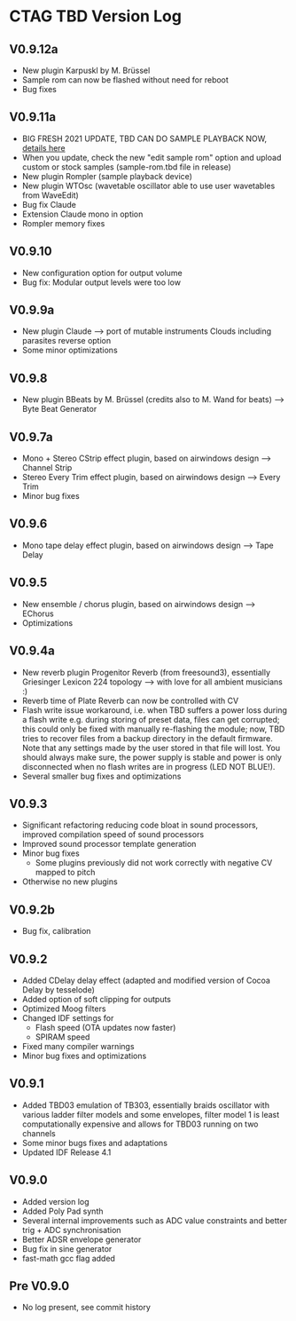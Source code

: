 # CTAG TBD Version Log

## V0.9.12a
- New plugin Karpuskl by M. Brüssel
- Sample rom can now be flashed without need for reboot
- Bug fixes

## V0.9.11a
- BIG FRESH 2021 UPDATE, TBD CAN DO SAMPLE PLAYBACK NOW, [details here](sample_rom/readme.md)
- When you update, check the new "edit sample rom" option and upload custom or stock samples (sample-rom.tbd file in release)
- New plugin Rompler (sample playback device)
- New plugin WTOsc (wavetable oscillator able to use user wavetables from WaveEdit)
- Bug fix Claude
- Extension Claude mono in option
- Rompler memory fixes

## V0.9.10
- New configuration option for output volume
- Bug fix: Modular output levels were too low

## V0.9.9a
   - New plugin Claude --> port of mutable instruments Clouds including parasites reverse option
   - Some minor optimizations

## V0.9.8
   - New plugin BBeats by M. Brüssel (credits also to M. Wand for beats) --> Byte Beat Generator

## V0.9.7a
   - Mono + Stereo CStrip effect plugin, based on airwindows design --> Channel Strip
   - Stereo Every Trim effect plugin, based on airwindows design --> Every Trim 
   - Minor bug fixes

## V0.9.6
   - Mono tape delay effect plugin, based on airwindows design --> Tape Delay

## V0.9.5
   - New ensemble / chorus plugin, based on airwindows design --> EChorus
   - Optimizations

## V0.9.4a
   - New reverb plugin Progenitor Reverb (from freesound3), essentially Griesinger Lexicon 224 topology --> with love for all ambient musicians :)
   - Reverb time of Plate Reverb can now be controlled with CV
   - Flash write issue workaround, i.e. when TBD suffers a power loss during a flash write e.g. during storing of preset data, files can get corrupted; this could only be fixed with manually re-flashing the module; now, TBD tries to recover files from a backup directory in the default firmware. Note that any settings made by the user stored in that file will lost. You should always make sure, the power supply is stable and power is only disconnected when no flash writes are in progress (LED NOT BLUE!).
   - Several smaller bug fixes and optimizations

## V0.9.3
   - Significant refactoring reducing code bloat in sound processors, improved compilation speed of sound processors
   - Improved sound processor template generation
   - Minor bug fixes
      - Some plugins previously did not work correctly with negative CV mapped to pitch
   - Otherwise no new plugins
   
## V0.9.2b
   - Bug fix, calibration

## V0.9.2
- Added CDelay delay effect (adapted and modified version of Cocoa Delay by tesselode)
- Added option of soft clipping for outputs
- Optimized Moog filters
- Changed IDF settings for 
    - Flash speed (OTA updates now faster)
    - SPIRAM speed
- Fixed many compiler warnings
- Minor bug fixes and optimizations

## V0.9.1
- Added TBD03 emulation of TB303, essentially braids oscillator with various ladder filter models and some envelopes, filter model 1 is least computationally expensive and allows for TBD03 running on two channels
- Some minor bugs fixes and adaptations
- Updated IDF Release 4.1

## V0.9.0
- Added version log
- Added Poly Pad synth
- Several internal improvements such as ADC value constraints and better trig + ADC synchronisation
- Better ADSR envelope generator
- Bug fix in sine generator
- fast-math gcc flag added

## Pre V0.9.0
- No log present, see commit history